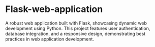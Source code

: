 # Flask-web-application
A robust web application built with Flask, showcasing dynamic web development using Python. This project features user authentication, database integration, and a responsive design, demonstrating best practices in web application development.
